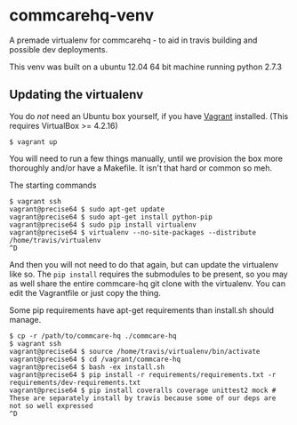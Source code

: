 commcarehq-venv
===============

A premade virtualenv for commcarehq - to aid in travis building and possible dev deployments.

This venv was built on a ubuntu 12.04 64 bit machine running python 2.7.3

Updating the virtualenv
-----------------------

You do _not_ need an Ubuntu box yourself, if you have [Vagrant](http://docs.vagrantup.com/v2/installation/) installed. 
(This requires VirtualBox >= 4.2.16)

```
$ vagrant up
```

You will need to run a few things manually, until we provision the box more thoroughly and/or have a Makefile.
It isn't that hard or common so meh.

The starting commands

```
$ vagrant ssh
vagrant@precise64 $ sudo apt-get update
vagrant@precise64 $ sudo apt-get install python-pip
vagrant@precise64 $ sudo pip install virtualenv
vagrant@precise64 $ virtualenv --no-site-packages --distribute /home/travis/virtualenv
^D
```

And then you will not need to do that again, but can update the virtualenv like so. The 
`pip install` requires the submodules to be present, so you may as well share the entire
commcare-hq git clone with the virtualenv. You can edit the Vagrantfile or just copy
the thing.

Some pip requirements have apt-get requirements than install.sh should manage.

```
$ cp -r /path/to/commcare-hq ./commcare-hq
$ vagrant ssh
vagrant@precise64 $ source /home/travis/virtualenv/bin/activate
vagrant@precise64 $ cd /vagrant/commcare-hq
vagrant@precise64 $ bash -ex install.sh
vagrant@precise64 $ pip install -r requirements/requirements.txt -r requirements/dev-requirements.txt
vagrant@precise64 $ pip install coveralls coverage unittest2 mock # These are separately install by travis because some of our deps are not so well expressed
^D
```
